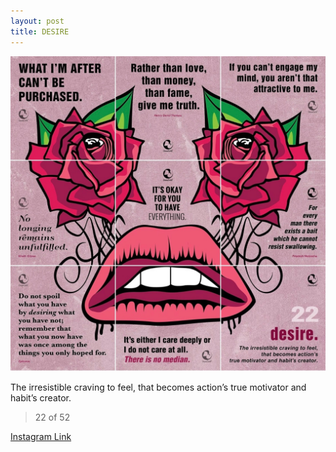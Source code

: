 ```yaml
---
layout: post
title: DESIRE
---
```


![22 DESIRE](/images/dc22.jpg)

The irresistible craving to feel, that becomes action’s true motivator and habit’s creator.

> 22 of 52

[Instagram Link](https://www.instagram.com/p/ogP9JMxMgc/)
